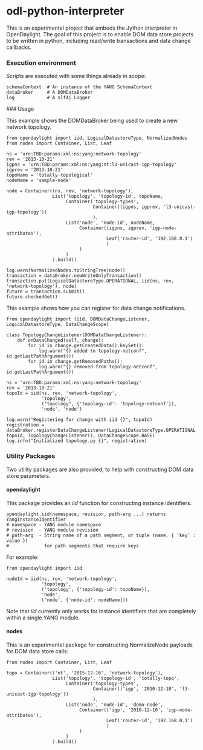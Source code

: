 odl-python-interpreter
======================

This is an experimental project that embeds the Jython interpreter in OpenDaylight. The goal of this project is to
enable DOM data store projects to be written in python, including read/write transactions and data change callbacks.

### Execution environment

Scripts are executed with some things already in scope:

```
schemaContext  # An instance of the YANG SchemaContext
dataBroker     # A DOMDataBroker
log            # A slf4j Logger
```

### Usage

This example shows the DOMDataBroker being used to create a new network topology.
```
from opendaylight import iid, LogicalDatastoreType, NormalizedNodes
from nodes import Container, List, Leaf

ns = 'urn:TBD:params:xml:ns:yang:network-topology'
rev = '2013-10-21'
igpns = 'urn:TBD:params:xml:ns:yang:nt:l3-unicast-igp-topology'
igprev = '2013-10-21'
topoName = 'totally-topological'
nodeName = 'sample-node'

node = Container((ns, rev, 'network-topology'),
                 List('topology', 'topology-id', topoName,
                      Container('topology-types',
                                Container((igpns, igprev, 'l3-unicast-igp-topology'))
                                ),
                      List('node', 'node-id', nodeName,
                           Container((igpns, igprev, 'igp-node-attributes'),
                                     Leaf('router-id', '192.168.0.1')
                                     )
                           )
                      )
                 ).build()

log.warn(NormalizedNodes.toStringTree(node))
transaction = dataBroker.newWriteOnlyTransaction()
transaction.put(LogicalDatastoreType.OPERATIONAL, iid(ns, rev, 'network-topology'), node)
future = transaction.submit()
future.checkedGet()
```

This example shows how you can register for data change notifications.
```
from opendaylight import (iid, DOMDataChangeListener, LogicalDatastoreType, DataChangeScope)

class TopologyChangeListener(DOMDataChangeListener):
    def onDataChanged(self, change):
        for id in change.getCreatedData().keySet():
            log.warn("{} added to topology-netconf", id.getLastPathArgument())
        for id in change.getRemovedPaths():
            log.warn("{} removed from topology-netconf", id.getLastPathArgument())

ns = 'urn:TBD:params:xml:ns:yang:network-topology'
rev = '2013-10-21'
topoId = iid(ns, rev, 'network-topology',
             'topology',
             ("topology", {'topology-id': 'topology-netconf'}),
             'node', 'node')

log.warn("Registering for change with iid {}", topoId)
registration = dataBroker.registerDataChangeListener(LogicalDatastoreType.OPERATIONAL, topoId, TopologyChangeListener(), DataChangeScope.BASE)
log.info("Initialized topology.py {}", registration)
```

### Utility Packages

Two utility packages are also provided, to help with constructing DOM data store parameters.

#### opendaylight

This package provides an *iid* function for constructing instance identifiers.

```
opendaylight.iid(namespace, revision, path-arg ...) returns YangInstanceIdentifier
# namespace - YANG module namespace
# revision  - YANG module revision
# path-arg  - String name of a path segment, or tuple (name, { 'key' : value })
#             for path segments that require keys
```

For example:
```
from opendaylight import iid

nodeId = iid(ns, rev, 'network-topology',
             'topology',
             ('topology', {'topology-id': topoName}),
             'node',
             ('node', {'node-id': nodeName}))
```

Note that *iid* currently only works for instance identifiers that are completely within a single YANG module.

#### nodes

This is an experimental package for constructing NormalizeNode payloads for DOM data store calls:

```
from nodes import Container, List, Leaf

topo = Container(('nt', '2015-12-16', 'network-topology'),
                 List('topology', 'topology-id', 'totally-topo',
                      Container('topology-types',
                                Container(('igp', '2010-12-10', 'l3-unicast-igp-topology'))
                                ),
                      List('node', 'node-id', 'demo-node',
                           Container(('igp', '2010-12-10', 'igp-node-attributes'),
                                     Leaf('router-id', '192.168.0.1')
                                     )
                           )
                      )
                 ).build()
```